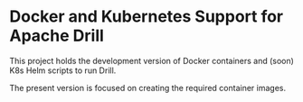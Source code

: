 # Docker and Kubernetes Support for Apache Drill


This project holds the development version of Docker containers and
(soon) K8s Helm scripts to run Drill.

The present version is focused on creating the required container
images.


